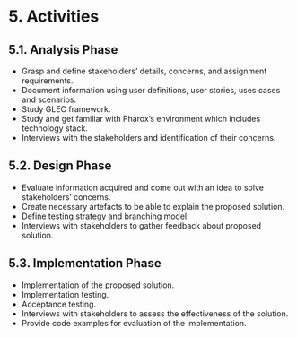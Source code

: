 # 5. Activities

## 5.1. Analysis Phase

-	Grasp and define stakeholders’ details, concerns, and assignment requirements.
-	Document information using user definitions, user stories, uses cases and scenarios.
-	Study GLEC framework.
-	Study and get familiar with Pharox’s environment which includes technology stack.
-	Interviews with the stakeholders and identification of their concerns.

## 5.2. Design Phase

-	Evaluate information acquired and come out with an idea to solve stakeholders’ concerns.
-	Create necessary artefacts to be able to explain the proposed solution.
-	Define testing strategy and branching model.
-	Interviews with stakeholders to gather feedback about proposed solution.

## 5.3. Implementation Phase

-	Implementation of the proposed solution.
-	Implementation testing.
-	Acceptance testing.
-	Interviews with stakeholders to assess the effectiveness of the solution.
-	Provide code examples for evaluation of the implementation.
